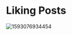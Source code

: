 # Liking Posts


![1593076934454](https://user-images.githubusercontent.com/18432680/85693433-d33f8c00-b708-11ea-97bb-8c6fd4527935.jpg)
